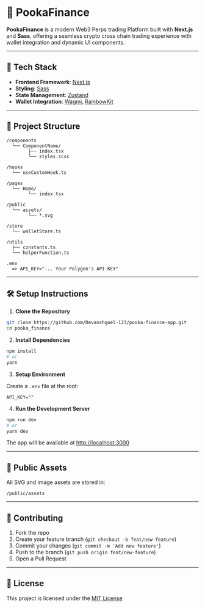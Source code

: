 

# 🦊 PookaFinance

**PookaFinance** is a modern Web3 Perps trading Platform built with **Next.js** and **Sass**, offering a seamless crypto cross chain trading experience with wallet integration and dynamic UI components.

---

## 🔧 Tech Stack

* **Frontend Framework**: [Next.js](https://nextjs.org/)
* **Styling**: [Sass](https://sass-lang.com/)
* **State Management**: [Zustand](https://github.com/pmndrs/zustand)
* **Wallet Integration**: [Wagmi](https://wagmi.sh/), [RainbowKit](https://www.rainbowkit.com/)

---

## 📁 Project Structure

```
/components
  └── ComponentName/
        ├── index.tsx
        └── styles.scss

/hooks
  └── useCustomHook.ts

/pages
  └── Home/
        └── index.tsx

/public
  └── assets/
        └── *.svg

/store
  └── walletStore.ts

/utils
  ├── constants.ts
  └── helperFunction.ts

.env
  => API_KEY="... Your Polygon's API KEY"
```

---


## 🛠️ Setup Instructions

1. **Clone the Repository**

```bash
git clone https://github.com/Devanshgoel-123/pooka-finance-app.git
cd pooka_finance
```

2. **Install Dependencies**

```bash
npm install
# or
yarn
```

3. **Setup Environment**

Create a `.env` file at the root:

```
API_KEY=""
```

4. **Run the Development Server**

```bash
npm run dev
# or
yarn dev
```

The app will be available at [http://localhost:3000](http://localhost:3000)

---

## 📁 Public Assets

All SVG and image assets are stored in:

```
/public/assets
```
---

## 🤝 Contributing

1. Fork the repo
2. Create your feature branch (`git checkout -b feat/new-feature`)
3. Commit your changes (`git commit -m 'Add new feature'`)
4. Push to the branch (`git push origin feat/new-feature`)
5. Open a Pull Request

---

## 📄 License

This project is licensed under the [MIT License](./LICENSE)

